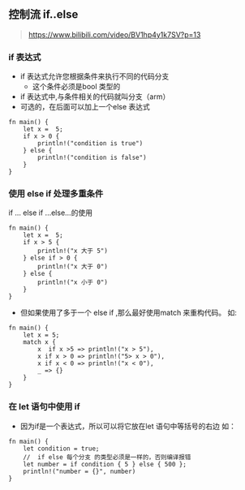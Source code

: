 ## 控制流 if..else 

> https://www.bilibili.com/video/BV1hp4y1k7SV?p=13
### if 表达式
* if 表达式允许您根据条件来执行不同的代码分支
    * 这个条件必须是bool 类型的
* if 表达式中,与条件相关的代码就叫分支（arm）
* 可选的，在后面可以加上一个else 表达式
```
fn main() {
    let x =  5;
    if x > 0 {
        println!("condition is true")
    } else {
        println!("condition is false")
    }
}
```
### 使用 else if 处理多重条件

if ... else if ...else...的使用
```
fn main() {
    let x =  5;
    if x > 5 {
        println!("x 大于 5")
    } else if > 0 {
        println!("x 大于 0")
    } else {
        println!("x 小于 0")
    }
}
```

* 但如果使用了多于一个 else if ,那么最好使用match 来重构代码。
如:
```
fn main() {
    let x = 5;
    match x {
        x  if x >5 => println!("x > 5"),
        x if x > 0 => println!("5> x > 0"),
        x if x < 0 => println!("x < 0"),
        _ => {}
    }
}
```

### 在 let 语句中使用 if
* 因为if是一个表达式，所以可以将它放在let 语句中等括号的右边
如：
```
fn main() {
    let condition = true;
    //  if else 每个分支 的类型必须是一样的，否则编译报错
    let number = if condition { 5 } else { 500 };
    println!("number = {}", number)
}
```
